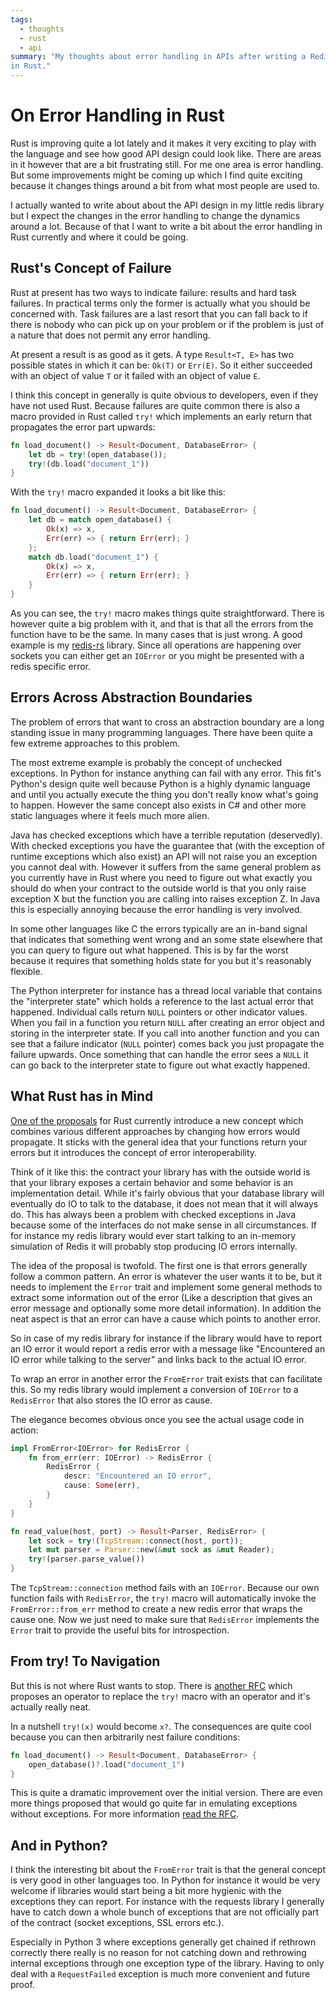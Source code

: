 ```yaml
---
tags:
  - thoughts
  - rust
  - api
summary: "My thoughts about error handling in APIs after writing a Redis library
in Rust."
---
```


# On Error Handling in Rust

Rust is improving quite a lot lately and it makes it very exciting to play
with the language and see how good API design could look like.  There are
areas in it however that are a bit frustrating still.  For me one area is
error handling.  But some improvements might be coming up which I find
quite exciting because it changes things around a bit from what most
people are used to.

I actually wanted to write about about the API design in my little
redis library but I expect the changes in the error handling to change the
dynamics around a lot.  Because of that I want to write a bit about the
error handling in Rust currently and where it could be going.

## Rust's Concept of Failure

Rust at present has two ways to indicate failure: results and hard task
failures.  In practical terms only the former is actually what you should
be concerned with.  Task failures are a last resort that you can fall back
to if there is nobody who can pick up on your problem or if the problem is
just of a nature that does not permit any error handling.

At present a result is as good as it gets.  A type `Result<T, E>` has
two possible states in which it can be: `Ok(T)` or `Err(E)`.  So it
either succeeded with an object of value `T` or it failed with an object
of value `E`.

I think this concept in generally is quite obvious to developers, even if
they have not used Rust.  Because failures are quite common there is also
a macro provided in Rust called `try!` which implements an early return
that propagates the error part upwards:

```rust
fn load_document() -> Result<Document, DatabaseError> {
    let db = try!(open_database());
    try!(db.load("document_1"))
}
```

With the `try!` macro expanded it looks a bit like this:

```rust
fn load_document() -> Result<Document, DatabaseError> {
    let db = match open_database() {
        Ok(x) => x,
        Err(err) => { return Err(err); }
    };
    match db.load("document_1") {
        Ok(x) => x,
        Err(err) => { return Err(err); }
    }
}
```

As you can see, the `try!` macro makes things quite straightforward.
There is however quite a big problem with it, and that is that all the
errors from the function have to be the same.  In many cases that is just
wrong.  A good example is my [redis-rs](http://github.com/mitsuhiko/redis-rs) library.  Since all operations
are happening over sockets you can either get an `IOError` or you might be
presented with a redis specific error.

## Errors Across Abstraction Boundaries

The problem of errors that want to cross an abstraction boundary are a
long standing issue in many programming languages.  There have been quite
a few extreme approaches to this problem.

The most extreme example is probably the concept of unchecked exceptions.
In Python for instance anything can fail with any error.  This fit's
Python's design quite well because Python is a highly dynamic language and
until you actually execute the thing you don't really know what's going to
happen.  However the same concept also exists in C# and other more static
languages where it feels much more alien.

Java has checked exceptions which have a terrible reputation (deservedly).
With checked exceptions you have the guarantee that (with the exception of
runtime exceptions which also exist) an API will not raise you an
exception you cannot deal with.  However it suffers from the same general
problem as you currently have in Rust where you need to figure out what
exactly you should do when your contract to the outside world is that you
only raise exception X but the function you are calling into raises
exception Z.  In Java this is especially annoying because the error
handling is very involved.

In some other languages like C the errors typically are an in-band signal
that indicates that something went wrong and an some state elsewhere that
you can query to figure out what happened.  This is by far the worst
because it requires that something holds state for you but it's
reasonably flexible.

The Python interpreter for instance has a thread local variable that
contains the "interpreter state" which holds a reference to the last
actual error that happened.  Individual calls return `NULL` pointers or
other indicator values.  When you fail in a function you return `NULL`
after creating an error object and storing in the interpreter state.  If
you call into another function and you can see that a failure indicator
(`NULL` pointer) comes back you just propagate the failure upwards.  Once
something that can handle the error sees a `NULL` it can go back to the
interpreter state to figure out what exactly happened.

## What Rust has in Mind

[One of the proposals](https://github.com/aturon/rfcs/blob/error-chaining/active/0000-error-chaining.md)
for Rust currently introduce a new concept which combines various
different approaches by changing how errors would propagate.  It sticks
with the general idea that your functions return your errors but it
introduces the concept of error interoperability.

Think of it like this: the contract your library has with the outside
world is that your library exposes a certain behavior and some behavior is
an implementation detail.  While it's fairly obvious that your database
library will eventually do IO to talk to the database, it does not mean
that it will always do.  This has always been a problem with checked
exceptions in Java because some of the interfaces do not make sense in all
circumstances.  If for instance my redis library would ever start talking
to an in-memory simulation of Redis it will probably stop producing IO
errors internally.

The idea of the proposal is twofold.  The first one is that errors
generally follow a common pattern.  An error is whatever the user wants it
to be, but it needs to implement the `Error` trait and implement some
general methods to extract some information out of the error (Like a
description that gives an error message and optionally some more detail
information).  In addition the neat aspect is that an error can have a
cause which points to another error.

So in case of my redis library for instance if the library would have to
report an IO error it would report a redis error with a message like
"Encountered an IO error while talking to the server" and links back to
the actual IO error.

To wrap an error in another error the `FromError` trait exists that can
facilitate this.  So my redis library would implement a conversion of
`IOError` to a `RedisError` that also stores the IO error as cause.

The elegance becomes obvious once you see the actual usage code in action:

```rust
impl FromError<IOError> for RedisError {
    fn from_err(err: IOError) -> RedisError {
        RedisError {
            descr: "Encountered an IO error",
            cause: Some(err),
        }
    }
}

fn read_value(host, port) -> Result<Parser, RedisError> {
    let sock = try!(TcpStream::connect(host, port));
    let mut parser = Parser::new(&mut sock as &mut Reader);
    try!(parser.parse_value())
}
```

The `TcpStream::connection` method fails with an `IOError`.  Because our
own function fails with `RedisError`, the `try!` macro will automatically
invoke the `FromError::from_err` method to create a new redis error that
wraps the cause one.  Now we just need to make sure that `RedisError`
implements the `Error` trait to provide the useful bits for
introspection.

## From try! To Navigation

But this is not where Rust wants to stop.  There is [another RFC](https://github.com/rust-lang/rfcs/pull/243) which proposes an operator
to replace the `try!` macro with an operator and it's actually really
neat.

In a nutshell `try!(x)` would become `x?`.  The consequences are quite
cool because you can then arbitrarily nest failure conditions:

```rust
fn load_document() -> Result<Document, DatabaseError> {
    open_database()?.load("document_1")
}
```

This is quite a dramatic improvement over the initial version.  There are
even more things proposed that would go quite far in emulating exceptions
without exceptions.  For more information [read the RFC](https://github.com/rust-lang/rfcs/pull/243).

## And in Python?

I think the interesting bit about the `FromError` trait is that the
general concept is very good in other languages too.  In Python for
instance it would be very welcome if libraries would start being a bit
more hygienic with the exceptions they can report.  For instance with the
requests library I generally have to catch down a whole bunch of
exceptions that are not officially part of the contract (socket
exceptions, SSL errors etc.).

Especially in Python 3 where exceptions generally get chained if rethrown
correctly there really is no reason for not catching down and rethrowing
internal exceptions through one exception type of the library.  Having to
only deal with a `RequestFailed` exception is much more convenient and
future proof.
